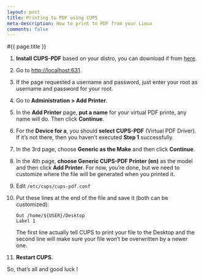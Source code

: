 ```yaml
---
layout: post
title: Printing to PDF using CUPS
meta-description: How to print to PDF from your Linux
comments: false
---
```


#{{ page.title }}

1. **Install CUPS-PDF** based on your distro, you can download if from [here](http://www.physik.uni-wuerzburg.de/~vrbehr/cups-pdf/download.shtml).

2. Go to [http://localhost:631](http://localhost:631).

3. If the page requested a username and password, just enter your root as username and password for your root.

4. Go to **Administration > Add Printer**.

5. In the **Add Printer** page, **put a name** for your virtual PDF printe, any name will do. Then click **Continue**.

6. For the **Device for a**, you should **select CUPS-PDF** (Virtual PDF Driver). If it’s not there, then you haven’t executed **Step 1** successfully.

7. In the 3rd page, choose **Generic as the Make** and then click **Continue**.

8. In the 4th page, **choose Generic CUPS-PDF Printer (en)** as the model and then click **Add Printer**. For now, you’re done, but we need to customize where the file will be generated when you printed it.

9. Edit `/etc/cups/cups-pdf.conf`

10. Put these lines at the end of the file and save it (both can be customized):

		Out /home/${USER}/Desktop
		Label 1

	The first line actually tell CUPS to print your file to the Desktop and the second 	line will make sure your file won’t be overwritten by a newer one.

11. **Restart CUPS**.

So, that’s all and good luck !
